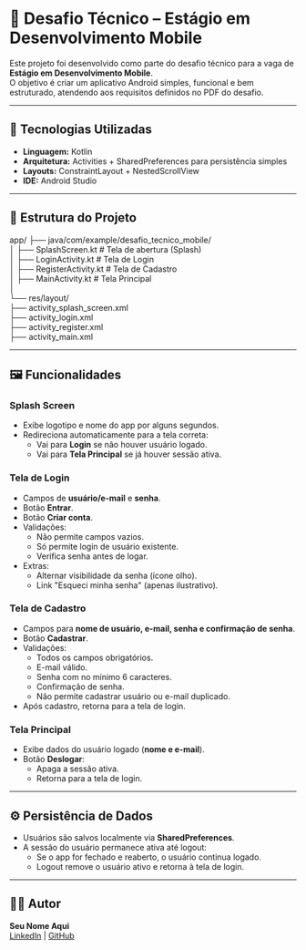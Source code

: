 # 📱 Desafio Técnico – Estágio em Desenvolvimento Mobile

Este projeto foi desenvolvido como parte do desafio técnico para a vaga de **Estágio em Desenvolvimento Mobile**.  
O objetivo é criar um aplicativo Android simples, funcional e bem estruturado, atendendo aos requisitos definidos no PDF do desafio.

---

## 🚀 Tecnologias Utilizadas
- **Linguagem:** Kotlin
- **Arquitetura:** Activities + SharedPreferences para persistência simples
- **Layouts:** ConstraintLayout + NestedScrollView
- **IDE:** Android Studio

---

## 📂 Estrutura do Projeto

app/
├── java/com/example/desafio_tecnico_mobile/  
│ ├── SplashScreen.kt # Tela de abertura (Splash)  
│ ├── LoginActivity.kt # Tela de Login  
│ ├── RegisterActivity.kt # Tela de Cadastro  
│ ├── MainActivity.kt # Tela Principal  
│  
└── res/layout/  
├── activity_splash_screen.xml  
├── activity_login.xml  
├── activity_register.xml  
├── activity_main.xml  
  

---

## 🖼️ Funcionalidades

### Splash Screen
- Exibe logotipo e nome do app por alguns segundos.
- Redireciona automaticamente para a tela correta:
  - Vai para **Login** se não houver usuário logado.
  - Vai para **Tela Principal** se já houver sessão ativa.

### Tela de Login
- Campos de **usuário/e-mail** e **senha**.
- Botão **Entrar**.
- Botão **Criar conta**.
- Validações:
  - Não permite campos vazios.
  - Só permite login de usuário existente.
  - Verifica senha antes de logar.
- Extras:
  - Alternar visibilidade da senha (ícone olho).
  - Link "Esqueci minha senha" (apenas ilustrativo).

### Tela de Cadastro
- Campos para **nome de usuário, e-mail, senha e confirmação de senha**.
- Botão **Cadastrar**.
- Validações:
  - Todos os campos obrigatórios.
  - E-mail válido.
  - Senha com no mínimo 6 caracteres.
  - Confirmação de senha.
  - Não permite cadastrar usuário ou e-mail duplicado.
- Após cadastro, retorna para a tela de login.

### Tela Principal
- Exibe dados do usuário logado (**nome e e-mail**).
- Botão **Deslogar**:
  - Apaga a sessão ativa.
  - Retorna para a tela de login.

---

## ⚙️ Persistência de Dados
- Usuários são salvos localmente via **SharedPreferences**.
- A sessão do usuário permanece ativa até logout:
  - Se o app for fechado e reaberto, o usuário continua logado.
  - Logout remove o usuário ativo e retorna à tela de login.

---

## 👨‍💻 Autor
**Seu Nome Aqui**  
[LinkedIn]([https://www.linkedin.com/](https://www.linkedin.com/in/marcus-vinicius-garcia-alves/)) | [GitHub]([https://github.com/](https://github.com/mvgalves))

